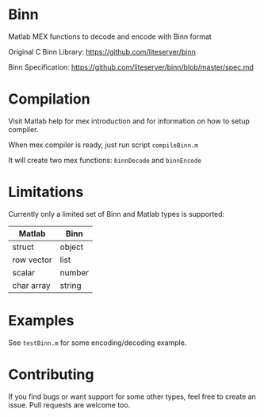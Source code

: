 # Binn

Matlab MEX functions to decode and encode with Binn format

Original C Binn Library: https://github.com/liteserver/binn

Binn Specification: https://github.com/liteserver/binn/blob/master/spec.md

# Compilation

Visit Matlab help for mex introduction and for information on how to setup compiler.

When mex compiler is ready, just run script `compileBinn.m`

It will create two mex functions: `binnDecode` and `binnEncode`

# Limitations

Currently only a limited set of Binn and Matlab types is supported:

| Matlab     | Binn   |
|------------|--------|
| struct     | object |
| row vector | list   |
| scalar     | number |
| char array | string |

# Examples

See `testBinn.m` for some encoding/decoding example.

# Contributing

If you find bugs or want support for some other types, feel free to create an issue.
Pull requests are welcome too.
